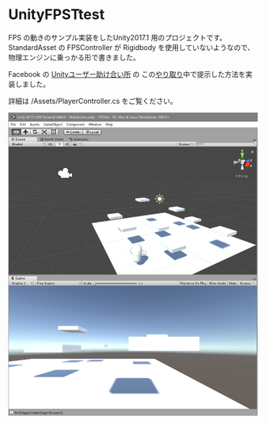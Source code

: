 # UnityFPSTtest

FPS の動きのサンプル実装をしたUnity2017.1 用のプロジェクトです。
StandardAsset の FPSController が Rigidbody を使用していないようなので、物理エンジンに乗っかる形で書きました。

Facebook の [Unityユーザー助け合い所](https://www.facebook.com/groups/unityuserj) の
この[やり取り](https://www.facebook.com/groups/unityuserj/permalink/1542507329142535/)中で提示した方法を実装しました。

詳細は /Assets/PlayerController.cs をご覧ください。

![サンプル画像](https://github.com/tomotaco/UnityFPSTtest/blob/master/images/UnityFPSTest.png)

